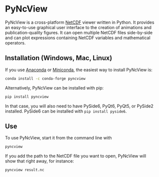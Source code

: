 # PyNcView
PyNcView is a cross-platform [NetCDF](https://www.unidata.ucar.edu/software/netcdf/)
viewer written in Python. It provides an easy-to-use graphical user interface
to the creation of animations and publication-quality figures. It can open
multiple NetCDF files side-by-side and can plot expressions containing NetCDF
variables and mathematical operators.

## Installation (Windows, Mac, Linux)

If you use [Anaconda](https://docs.anaconda.com/free/anaconda/) or
[Miniconda](https://docs.anaconda.com/free/miniconda/), the easiest way to
install PyNcView is:

```bash
conda install -c conda-forge pyncview
```

Alternatively, PyNcView can be installed with pip:

```bash
pip install pyncview
```

In that case, you will also need to have PySide6, PyQt6, PyQt5, or PySide2 installed. PySide6 can be installed with `pip install pyside6`.

## Use

To use PyNcView, start it from the command line with

```bash
pyncview
```

If you add the path to the NetCDF file you want to open, PyNcView will show
that right away, for instance:

```bash
pyncview result.nc
```
